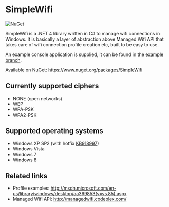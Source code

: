 ﻿SimpleWifi
==========


[![NuGet](https://img.shields.io/nuget/dt/SimpleWifi.svg)](https://www.nuget.org/packages/SimpleWifi)

SimpleWifi is a .NET 4 library written in C# to manage wifi connections in Windows.  It is basically a layer of abstraction above Managed Wifi API that takes care of wifi connection profile creation etc, built to be easy to use.

An example console application is supplied, it can be found in the [example branch](https://github.com/DigiExam/simplewifi/tree/example).

Available on NuGet: https://www.nuget.org/packages/SimpleWifi

Currently supported ciphers
---------------------------
- NONE (open networks)
- WEP
- WPA-PSK
- WPA2-PSK
 
Supported operating systems
---------------------------
- Windows XP SP2 (with hotfix [KB918997](http://support.microsoft.com/kb/918997))
- Windows Vista
- Windows 7
- Windows 8

Related links
-------------
- Profile examples: http://msdn.microsoft.com/en-us/library/windows/desktop/aa369853(v=vs.85).aspx
- Managed Wifi API: http://managedwifi.codeplex.com/
